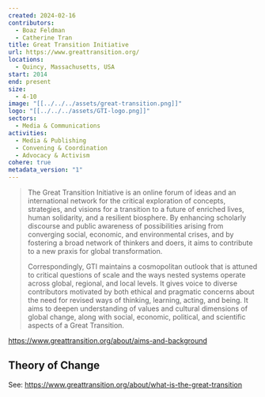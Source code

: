 ```yaml
---
created: 2024-02-16
contributors:
  - Boaz Feldman
  - Catherine Tran
title: Great Transition Initiative
url: https://www.greattransition.org/
locations:
  - Quincy, Massachusetts, USA
start: 2014
end: present
size:
  - 4-10
image: "[[../../../assets/great-transition.png]]"
logo: "[[../../../assets/GTI-logo.png]]"
sectors:
  - Media & Communications
activities:
  - Media & Publishing
  - Convening & Coordination
  - Advocacy & Activism
cohere: true
metadata_version: "1"
---
```

>The Great Transition Initiative is an online forum of ideas and an international network for the critical exploration of concepts, strategies, and visions for a transition to a future of enriched lives, human solidarity, and a resilient biosphere. By enhancing scholarly discourse and public awareness of possibilities arising from converging social, economic, and environmental crises, and by fostering a broad network of thinkers and doers, it aims to contribute to a new praxis for global transformation.  
 > 
>Correspondingly, GTI maintains a cosmopolitan outlook that is attuned to critical questions of scale and the ways nested systems operate across global, regional, and local levels. It gives voice to diverse contributors motivated by both ethical and pragmatic concerns about the need for revised ways of thinking, learning, acting, and being. It aims to deepen understanding of values and cultural dimensions of global change, along with social, economic, political, and scientific aspects of a Great Transition.

https://www.greattransition.org/about/aims-and-background

## Theory of Change

See: https://www.greattransition.org/about/what-is-the-great-transition











